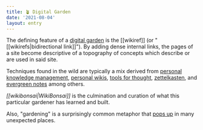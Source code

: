 ```yaml
---
title: 🪴 Digital Garden
date: '2021-08-04'
layout: entry
---
```


The defining feature of a [digital garden](https://twitter.com/wibomd/status/1703946098589548622) is the \[\[wikiref]] (or "[[wikirefs|bidirectional link]]"). By adding dense internal links, the pages of a site become descriptive of a topography of concepts which describe or are used in said site.

Techniques found in the wild are typically a mix derived from [personal knowledge management](https://en.wikipedia.org/wiki/Personal_knowledge_management), [personal wikis](https://en.wikipedia.org/wiki/Personal_wiki), [tools for thought](https://numinous.productions/ttft/), [zettelkasten](https://en.wikipedia.org/wiki/Zettelkasten), and [evergreen notes](https://entries.andymatuschak.org/z4SDCZQeRo4xFEQ8H4qrSqd68ucpgE6LU155C) among others.

_[[wikibonsai|WikiBonsai]]_ is the culmination and curation of what this particular gardener has learned and built.

Also, "gardening" is a surprisingly common metaphor that [pops up](https://twitter.com/wibomd/status/1704147337738654189) in many unexpected places.

